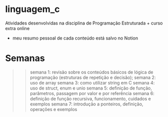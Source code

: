 # linguagem_c
Atividades desenvolvidas na disciplina de Programação Estruturada + curso extra online
 * meu resumo pessoal de cada conteúdo está salvo no Notion

# Semanas
>> semana 1: revisão sobre os conteúdos básicos de lógica de programação (estruturas de repetição e decisão);
>> semana 2: uso de array
>> semana 3: como utilizar string em C
>> semana 4: uso de struct, enum e unio
>> semana 5: definição de função, parâmetros, passagem por valor e por referência
>> semana 6: definição de função recursiva, funcionamento, cuidados e exemplos
>> semana 7: introdução a ponteiros, definição, operações e exemplos
